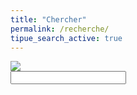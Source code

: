 ```yaml
---
title: "Chercher"
permalink: /recherche/
tipue_search_active: true
---
```


<form action="{{ page.url | relative_url }}">
  <div class="tipue_search_left"><img src="{{ "/assets/tipuesearch/search.png" | relative_url }}" class="tipue_search_icon"></div>
  <div class="tipue_search_right"><input type="text" name="q" id="tipue_search_input" pattern=".{3,}" title="At least 3 characters" required></div>
  <div style="clear: both;"></div>
</form>


<p id="tipue_search_content"></p>

<div id="gif" class="remove">

<span id="giphyme"></span></div>

<script type="text/javascript">
var $GET=[];
window.location.href.replace(/[?&]+([^=&]+)=([^&]*)/gi,function(a,name,value){$GET[name]=value;});

function unslug(text) {
  text = text.replace('{{ site.url }}','')
  .replace(/-/g,' ').replace('/','');
  text = decodeURIComponent(text);
  return text;
}

document.addEventListener('DOMContentLoaded', function () {
  var url = unslug($GET['q']) || 'search'
  getGif(url);
});
</script>
